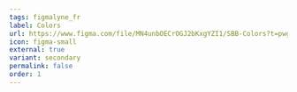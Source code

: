 ```yaml
---
tags: figmalyne_fr
label: Colors
url: https://www.figma.com/file/MN4unbOECrOGJ2bKxgYZI1/SBB-Colors?t=pwg42Xg69vCDcyng-1
icon: figma-small
external: true
variant: secondary
permalink: false
order: 1
---
```





